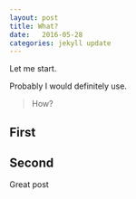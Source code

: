 ```yaml
---
layout: post
title: What?
date:   2016-05-28
categories: jekyll update
---
```

Let me start.

Probably I would definitely use. 

> How?

## First

## Second

  Great
	  post